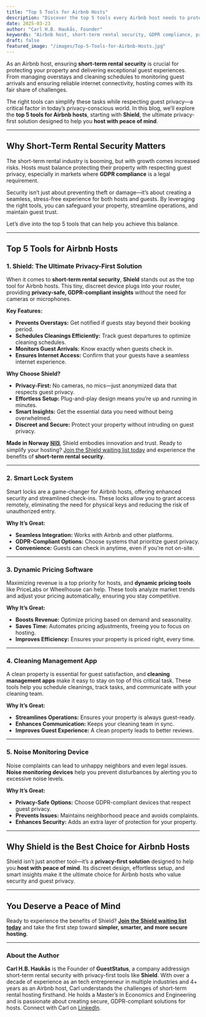 ```yaml
---
title: "Top 5 Tools for Airbnb Hosts"
description: "Discover the top 5 tools every Airbnb host needs to protect their property, streamline operations, and ensure guest satisfaction. Start with Shield, the ultimate privacy-first, GDPR-compliant solution for short-term rental security."
date: 2025-03-23
author: "Carl H.B. Haukås, Founder"
keywords: "Airbnb host, short-term rental security, GDPR compliance, privacy-first security, Shield, overstay prevention, smart locks, dynamic pricing, cleaning management, noise monitoring"
draft: false
featured_image: "/images/Top-5-Tools-for-Airbnb-Hosts.jpg"
---
```


As an Airbnb host, ensuring **short-term rental security** is crucial for protecting your property and delivering exceptional guest experiences. From managing overstays and cleaning schedules to monitoring guest arrivals and ensuring reliable internet connectivity, hosting comes with its fair share of challenges.  

The right tools can simplify these tasks while respecting guest privacy—a critical factor in today’s privacy-conscious world. In this blog, we’ll explore the **top 5 tools for Airbnb hosts**, starting with **Shield**, the ultimate privacy-first solution designed to help you **host with peace of mind**.  

---

## Why Short-Term Rental Security Matters  

The short-term rental industry is booming, but with growth comes increased risks. Hosts must balance protecting their property with respecting guest privacy, especially in markets where **GDPR compliance** is a legal requirement.  

Security isn’t just about preventing theft or damage—it’s about creating a seamless, stress-free experience for both hosts and guests. By leveraging the right tools, you can safeguard your property, streamline operations, and maintain guest trust.  

Let’s dive into the top 5 tools that can help you achieve this balance.  

---

## Top 5 Tools for Airbnb Hosts  

### 1. Shield: The Ultimate Privacy-First Solution  

When it comes to **short-term rental security**, **Shield** stands out as the top tool for Airbnb hosts. This tiny, discreet device plugs into your router, providing **privacy-safe, GDPR-compliant insights** without the need for cameras or microphones.  

**Key Features:**  
- **Prevents Overstays:** Get notified if guests stay beyond their booking period.  
- **Schedules Cleanings Efficiently:** Track guest departures to optimize cleaning schedules.  
- **Monitors Guest Arrivals:** Know exactly when guests check in.  
- **Ensures Internet Access:** Confirm that your guests have a seamless internet experience.  

**Why Choose Shield?**  
- **Privacy-First:** No cameras, no mics—just anonymized data that respects guest privacy.  
- **Effortless Setup:** Plug-and-play design means you’re up and running in minutes.  
- **Smart Insights:** Get the essential data you need without being overwhelmed.  
- **Discreet and Secure:** Protect your property without intruding on guest privacy.  

**Made in Norway 🇳🇴**, Shield embodies innovation and trust. Ready to simplify your hosting? [Join the Shield waiting list today](/signup) and experience the benefits of **short-term rental security**.  

---

### 2. Smart Lock System  

Smart locks are a game-changer for Airbnb hosts, offering enhanced security and streamlined check-ins. These locks allow you to grant access remotely, eliminating the need for physical keys and reducing the risk of unauthorized entry.  

**Why It’s Great:**  
- **Seamless Integration:** Works with Airbnb and other platforms.  
- **GDPR-Compliant Options:** Choose systems that prioritize guest privacy.  
- **Convenience:** Guests can check in anytime, even if you’re not on-site.  

---

### 3. Dynamic Pricing Software  

Maximizing revenue is a top priority for hosts, and **dynamic pricing tools** like PriceLabs or Wheelhouse can help. These tools analyze market trends and adjust your pricing automatically, ensuring you stay competitive.  

**Why It’s Great:**  
- **Boosts Revenue:** Optimize pricing based on demand and seasonality.  
- **Saves Time:** Automates pricing adjustments, freeing you to focus on hosting.  
- **Improves Efficiency:** Ensures your property is priced right, every time.  

---

### 4. Cleaning Management App  

A clean property is essential for guest satisfaction, and **cleaning management apps** make it easy to stay on top of this critical task. These tools help you schedule cleanings, track tasks, and communicate with your cleaning team.  

**Why It’s Great:**  
- **Streamlines Operations:** Ensures your property is always guest-ready.  
- **Enhances Communication:** Keeps your cleaning team in sync.  
- **Improves Guest Experience:** A clean property leads to better reviews.  

---

### 5. Noise Monitoring Device  

Noise complaints can lead to unhappy neighbors and even legal issues. **Noise monitoring devices** help you prevent disturbances by alerting you to excessive noise levels.  

**Why It’s Great:**  
- **Privacy-Safe Options:** Choose GDPR-compliant devices that respect guest privacy.  
- **Prevents Issues:** Maintains neighborhood peace and avoids complaints.  
- **Enhances Security:** Adds an extra layer of protection for your property.  

---

## Why Shield is the Best Choice for Airbnb Hosts  

Shield isn’t just another tool—it’s a **privacy-first solution** designed to help you **host with peace of mind**. Its discreet design, effortless setup, and smart insights make it the ultimate choice for Airbnb hosts who value security and guest privacy.  

---

## You Deserve a Peace of Mind

Ready to experience the benefits of Shield? [**Join the Shield waiting list today**](/signup) and take the first step toward **simpler, smarter, and more secure hosting**.  

---

### About the Author  
**Carl H.B. Haukås** is the Founder of **GuestStatus**, a company addressign short-term rental security with privacy-first tools like **Shield**. With over a decade of experience as an tech entrepreneur in multiple industries and 4+ years as an Airbnb host, Carl understands the challenges of short-term rental hosting firsthand. He holds a Master’s in Economics and Engineering and is passionate about creating secure, GDPR-compliant solutions for hosts. Connect with Carl on [LinkedIn](https://www.linkedin.com/in/carlhaukas).